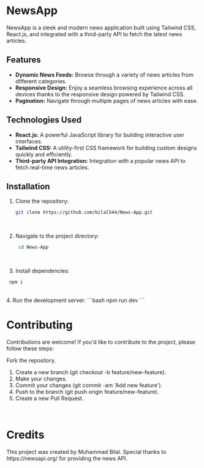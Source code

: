 # NewsApp

NewsApp is a sleek and modern news application built using Tailwind CSS, React.js, and integrated with a third-party API to fetch the latest news articles.

## Features

- **Dynamic News Feeds:** Browse through a variety of news articles from different categories.
- **Responsive Design:** Enjoy a seamless browsing experience across all devices thanks to the responsive design powered by Tailwind CSS.
- **Pagination:** Navigate through multiple pages of news articles with ease.

## Technologies Used

- **React.js:** A powerful JavaScript library for building interactive user interfaces.
- **Tailwind CSS:** A utility-first CSS framework for building custom designs quickly and efficiently.
- **Third-party API Integration:** Integration with a popular news API to fetch real-time news articles.

## Installation

1. Clone the repository:

   ```bash
   git clone https://github.com/bilal544/News-App.git
   ```

   <br>

2. Navigate to the project directory:
   ```bash
    cd News-App
   ```
   <br>
3. Install dependencies:
  ```bash
   npm i
   ```
   <br>
4. Run the development server:
  ```bash
   npm run dev
   ```
   <br>
   <h1>Contributing</h1>
   Contributions are welcome! If you'd like to contribute to the project, please follow these steps:

Fork the repository.

1. Create a new branch (git checkout -b feature/new-feature).
2. Make your changes.
3. Commit your changes (git commit -am 'Add new feature').
4. Push to the branch (git push origin feature/new-feature).
5. Create a new Pull Request.
<br>
<h1>Credits</h1>
This project was created by Muhammad Bilal. Special thanks to https://newsapi.org/ for providing the news API.
